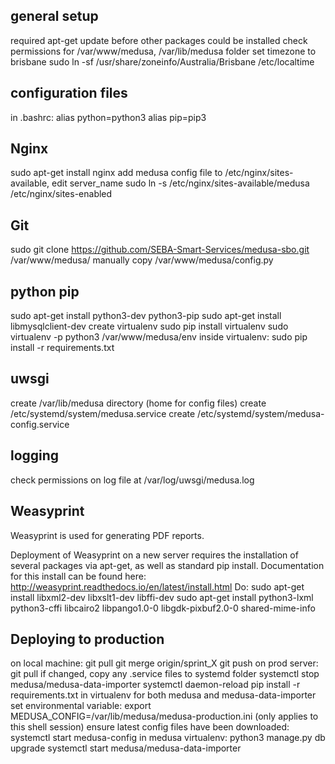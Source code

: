 ## general setup
required apt-get update before other packages could be installed
check permissions for /var/www/medusa, /var/lib/medusa folder
set timezone to brisbane
    sudo ln -sf /usr/share/zoneinfo/Australia/Brisbane /etc/localtime

## configuration files
in .bashrc:
    alias python=python3
    alias pip=pip3

## Nginx
sudo apt-get install nginx
add medusa config file to /etc/nginx/sites-available, edit server_name
sudo ln -s /etc/nginx/sites-available/medusa /etc/nginx/sites-enabled

## Git
sudo git clone https://github.com/SEBA-Smart-Services/medusa-sbo.git /var/www/medusa/
manually copy /var/www/medusa/config.py

## python pip
sudo apt-get install python3-dev python3-pip
sudo apt-get install libmysqlclient-dev
create virtualenv
    sudo pip install virtualenv
    sudo virtualenv -p python3 /var/www/medusa/env
inside virtualenv:
    sudo pip install -r requirements.txt

## uwsgi
create /var/lib/medusa directory (home for config files)
create /etc/systemd/system/medusa.service
create /etc/systemd/system/medusa-config.service

## logging
check permissions on log file at /var/log/uwsgi/medusa.log

## Weasyprint
Weasyprint is used for generating PDF reports.

Deployment of Weasyprint on a new server requires the installation of several packages via apt-get, as well as standard pip install. Documentation for this install can be found here: http://weasyprint.readthedocs.io/en/latest/install.html
Do:
sudo apt-get install libxml2-dev libxslt1-dev libffi-dev
sudo apt-get install python3-lxml python3-cffi libcairo2 libpango1.0-0 libgdk-pixbuf2.0-0 shared-mime-info

## Deploying to production
on local machine:
git pull
git merge origin/sprint_X
git push
on prod server:
git pull
if changed, copy any .service files to systemd folder
systemctl stop medusa/medusa-data-importer
systemctl daemon-reload
pip install -r requirements.txt in virtualenv for both medusa and medusa-data-importer
set environmental variable: export MEDUSA_CONFIG=/var/lib/medusa/medusa-production.ini (only applies to this shell session)
ensure latest config files have been downloaded: systemctl start medusa-config
in medusa virtualenv:
    python3 manage.py db upgrade
systemctl start medusa/medusa-data-importer
